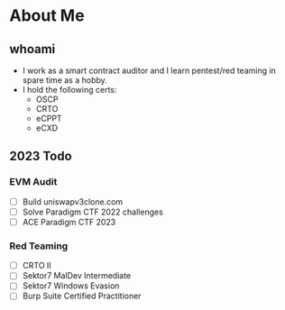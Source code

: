 # About Me

## whoami

- I work as a smart contract auditor and I learn pentest/red teaming in spare time as a hobby.
- I hold the following certs:
  - OSCP
  - CRTO
  - eCPPT
  - eCXD

## 2023 Todo

### EVM Audit

- [ ] Build uniswapv3clone.com
- [ ] Solve Paradigm CTF 2022 challenges
- [ ] ACE Paradigm CTF 2023

### Red Teaming

- [ ] CRTO II
- [ ] Sektor7 MalDev Intermediate
- [ ] Sektor7 Windows Evasion
- [ ] Burp Suite Certified Practitioner
